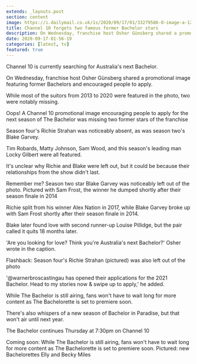 ```yaml
---
extends: _layouts.post
section: content
image: https://i.dailymail.co.uk/1s/2020/09/17/01/33279586-0-image-a-12_1600301977993.jpg 
title: Channel 10 forgets two famous former Bachelor stars 
description: On Wednesday, franchise host Osher Günsberg shared a promotional image featuring former Bachelors and encouraged people to apply 
date: 2020-09-17-01-56-19 
categories: [latest, tv] 
featured: true 
--- 
```

Channel 10 is currently searching for Australia's next Bachelor.

On Wednesday, franchise host Osher Günsberg shared a promotional image featuring former Bachelors and encouraged people to apply.

While most of the suitors from 2013 to 2020 were featured in the photo, two were notably missing.

Oops! A Channel 10 promotional image encouraging people to apply for the next season of The Bachelor was missing two former stars of the franchise

Season four's Richie Strahan was noticeably absent, as was season two's Blake Garvey.

Tim Robards, Matty Johnson, Sam Wood, and this season's leading man Locky Gilbert were all featured.

It's unclear why Richie and Blake were left out, but it could be because their relationships from the show didn't last.

Remember me? Season two star Blake Garvey was noticeably left out of the photo. Pictured with Sam Frost, the winner he dumped shortly after their season finale in 2014

Richie split from his winner Alex Nation in 2017, while Blake Garvey broke up with Sam Frost shortly after their season finale in 2014.

Blake later found love with second runner-up Louise Pillidge, but the pair called it quits 18 months later.

'Are you looking for love? Think you're Australia's next Bachelor?' Osher wrote in the caption.

Flashback: Season four's Richie Strahan (pictured) was also left out of the photo

'@warnerbroscastingau has opened their applications for the 2021 Bachelor. Head to my stories now & swipe up to apply,' he added.

While The Bachelor is still airing, fans won't have to wait long for more content as The Bachelorette is set to premiere soon.

There's also whispers of a new season of Bachelor in Paradise, but that won't air until next year.

The Bachelor continues Thursday at 7:30pm on Channel 10

Coming soon: While The Bachelor is still airing, fans won't have to wait long for more content as The Bachelorette is set to premiere soon. Pictured: new Bachelorettes Elly and Becky Miles

